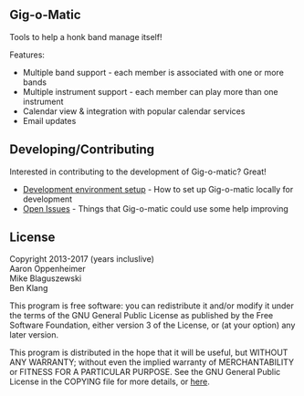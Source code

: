 Gig-o-Matic
-----------

Tools to help a honk band manage itself!

Features:
* Multiple band support - each member is associated with one or more bands
* Multiple instrument support - each member can play more than one instrument
* Calendar view & integration with popular calendar services
* Email updates



## Developing/Contributing

Interested in contributing to the development of Gig-o-matic? Great!

* [Development environment setup](https://github.com/SecondLiners/GO2/wiki/Development-Environment) - How to set up Gig-o-matic locally for development
* [Open Issues](https://github.com/SecondLiners/GO2/issues) - Things that Gig-o-matic could use some help improving


## License

Copyright 2013-2017 (years incluslive)  
Aaron Oppenheimer  
Mike Blaguszewski  
Ben Klang  

This program is free software: you can redistribute it and/or modify it under the terms of the GNU General Public License as published by the Free Software Foundation, either version 3 of the License, or (at your option) any later version.

This program is distributed in the hope that it will be useful, but WITHOUT ANY WARRANTY; without even the implied warranty of MERCHANTABILITY or FITNESS FOR A PARTICULAR PURPOSE.  See the GNU General Public License in the COPYING file for more details, or [here](http://www.gnu.org/licenses/).
